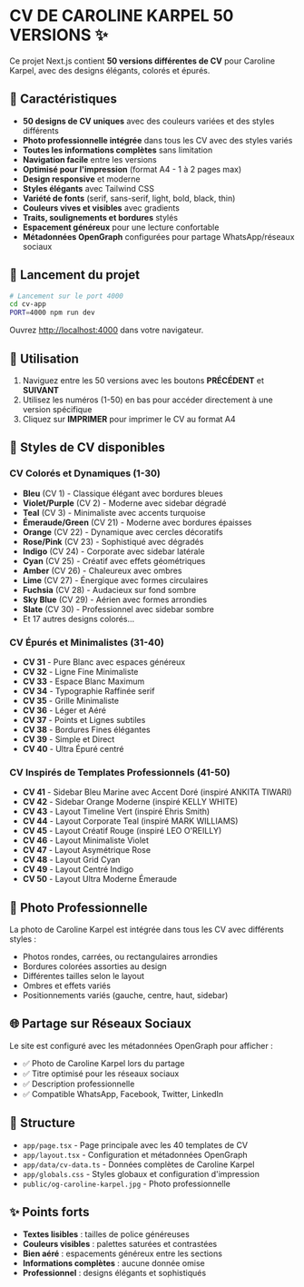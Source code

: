 # CV DE CAROLINE KARPEL 50 VERSIONS ✨

Ce projet Next.js contient **50 versions différentes de CV** pour Caroline Karpel, avec des designs élégants, colorés et épurés.

## 🎨 Caractéristiques

- **50 designs de CV uniques** avec des couleurs variées et des styles différents
- **Photo professionnelle intégrée** dans tous les CV avec des styles variés
- **Toutes les informations complètes** sans limitation
- **Navigation facile** entre les versions
- **Optimisé pour l'impression** (format A4 - 1 à 2 pages max)
- **Design responsive** et moderne
- **Styles élégants** avec Tailwind CSS
- **Variété de fonts** (serif, sans-serif, light, bold, black, thin)
- **Couleurs vives et visibles** avec gradients
- **Traits, soulignements et bordures** stylés
- **Espacement généreux** pour une lecture confortable
- **Métadonnées OpenGraph** configurées pour partage WhatsApp/réseaux sociaux

## 🚀 Lancement du projet

```bash
# Lancement sur le port 4000
cd cv-app
PORT=4000 npm run dev
```

Ouvrez [http://localhost:4000](http://localhost:4000) dans votre navigateur.

## 📖 Utilisation

1. Naviguez entre les 50 versions avec les boutons **PRÉCÉDENT** et **SUIVANT**
2. Utilisez les numéros (1-50) en bas pour accéder directement à une version spécifique
3. Cliquez sur **IMPRIMER** pour imprimer le CV au format A4

## 🎨 Styles de CV disponibles

### CV Colorés et Dynamiques (1-30)
- **Bleu** (CV 1) - Classique élégant avec bordures bleues
- **Violet/Purple** (CV 2) - Moderne avec sidebar dégradé
- **Teal** (CV 3) - Minimaliste avec accents turquoise
- **Émeraude/Green** (CV 21) - Moderne avec bordures épaisses
- **Orange** (CV 22) - Dynamique avec cercles décoratifs
- **Rose/Pink** (CV 23) - Sophistiqué avec dégradés
- **Indigo** (CV 24) - Corporate avec sidebar latérale
- **Cyan** (CV 25) - Créatif avec effets géométriques
- **Amber** (CV 26) - Chaleureux avec ombres
- **Lime** (CV 27) - Énergique avec formes circulaires
- **Fuchsia** (CV 28) - Audacieux sur fond sombre
- **Sky Blue** (CV 29) - Aérien avec formes arrondies
- **Slate** (CV 30) - Professionnel avec sidebar sombre
- Et 17 autres designs colorés...

### CV Épurés et Minimalistes (31-40)
- **CV 31** - Pure Blanc avec espaces généreux
- **CV 32** - Ligne Fine Minimaliste
- **CV 33** - Espace Blanc Maximum
- **CV 34** - Typographie Raffinée serif
- **CV 35** - Grille Minimaliste
- **CV 36** - Léger et Aéré
- **CV 37** - Points et Lignes subtiles
- **CV 38** - Bordures Fines élégantes
- **CV 39** - Simple et Direct
- **CV 40** - Ultra Épuré centré

### CV Inspirés de Templates Professionnels (41-50)
- **CV 41** - Sidebar Bleu Marine avec Accent Doré (inspiré ANKITA TIWARI)
- **CV 42** - Sidebar Orange Moderne (inspiré KELLY WHITE)
- **CV 43** - Layout Timeline Vert (inspiré Ehris Smith)
- **CV 44** - Layout Corporate Teal (inspiré MARK WILLIAMS)
- **CV 45** - Layout Créatif Rouge (inspiré LEO O'REILLY)
- **CV 46** - Layout Minimaliste Violet
- **CV 47** - Layout Asymétrique Rose
- **CV 48** - Layout Grid Cyan
- **CV 49** - Layout Centré Indigo
- **CV 50** - Layout Ultra Moderne Émeraude

## 📸 Photo Professionnelle

La photo de Caroline Karpel est intégrée dans tous les CV avec différents styles :
- Photos rondes, carrées, ou rectangulaires arrondies
- Bordures colorées assorties au design
- Différentes tailles selon le layout
- Ombres et effets variés
- Positionnements variés (gauche, centre, haut, sidebar)

## 🌐 Partage sur Réseaux Sociaux

Le site est configuré avec les métadonnées OpenGraph pour afficher :
- ✅ Photo de Caroline Karpel lors du partage
- ✅ Titre optimisé pour les réseaux sociaux
- ✅ Description professionnelle
- ✅ Compatible WhatsApp, Facebook, Twitter, LinkedIn

## 📁 Structure

- `app/page.tsx` - Page principale avec les 40 templates de CV
- `app/layout.tsx` - Configuration et métadonnées OpenGraph
- `app/data/cv-data.ts` - Données complètes de Caroline Karpel
- `app/globals.css` - Styles globaux et configuration d'impression
- `public/og-caroline-karpel.jpg` - Photo professionnelle

## ✨ Points forts

- **Textes lisibles** : tailles de police généreuses
- **Couleurs visibles** : palettes saturées et contrastées
- **Bien aéré** : espacements généreux entre les sections
- **Informations complètes** : aucune donnée omise
- **Professionnel** : designs élégants et sophistiqués
